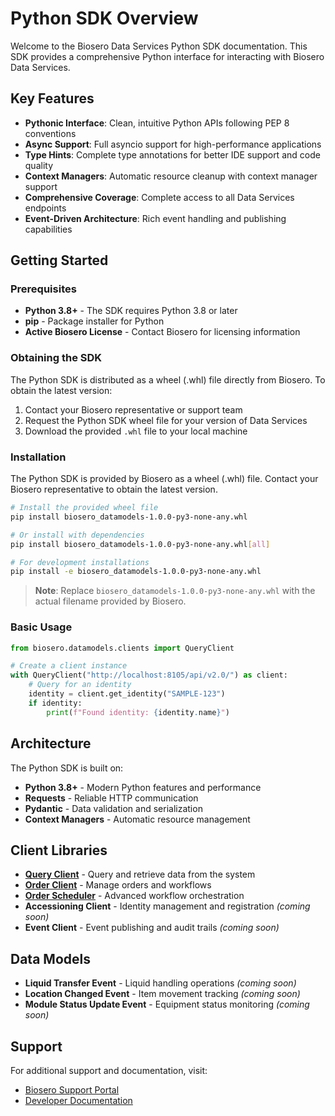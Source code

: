 # Python SDK Overview

Welcome to the Biosero Data Services Python SDK documentation. This SDK provides a comprehensive Python interface for interacting with Biosero Data Services.

## Key Features

- **Pythonic Interface**: Clean, intuitive Python APIs following PEP 8 conventions
- **Async Support**: Full asyncio support for high-performance applications
- **Type Hints**: Complete type annotations for better IDE support and code quality
- **Context Managers**: Automatic resource cleanup with context manager support
- **Comprehensive Coverage**: Complete access to all Data Services endpoints
- **Event-Driven Architecture**: Rich event handling and publishing capabilities

## Getting Started

### Prerequisites

- **Python 3.8+** - The SDK requires Python 3.8 or later
- **pip** - Package installer for Python
- **Active Biosero License** - Contact Biosero for licensing information

### Obtaining the SDK

The Python SDK is distributed as a wheel (.whl) file directly from Biosero. To obtain the latest version:

1. Contact your Biosero representative or support team
2. Request the Python SDK wheel file for your version of Data Services
3. Download the provided `.whl` file to your local machine

### Installation

The Python SDK is provided by Biosero as a wheel (.whl) file. Contact your Biosero representative to obtain the latest version.

```bash
# Install the provided wheel file
pip install biosero_datamodels-1.0.0-py3-none-any.whl

# Or install with dependencies
pip install biosero_datamodels-1.0.0-py3-none-any.whl[all]

# For development installations
pip install -e biosero_datamodels-1.0.0-py3-none-any.whl
```

> **Note**: Replace `biosero_datamodels-1.0.0-py3-none-any.whl` with the actual filename provided by Biosero.

### Basic Usage

```python
from biosero.datamodels.clients import QueryClient

# Create a client instance
with QueryClient("http://localhost:8105/api/v2.0/") as client:
    # Query for an identity
    identity = client.get_identity("SAMPLE-123")
    if identity:
        print(f"Found identity: {identity.name}")
```

## Architecture

The Python SDK is built on:
- **Python 3.8+** - Modern Python features and performance
- **Requests** - Reliable HTTP communication
- **Pydantic** - Data validation and serialization
- **Context Managers** - Automatic resource management

## Client Libraries

- **[Query Client](./Query%20Client)** - Query and retrieve data from the system
- **[Order Client](./Order%20Client)** - Manage orders and workflows
- **[Order Scheduler](./Order%20Scheduler)** - Advanced workflow orchestration
- **Accessioning Client** - Identity management and registration *(coming soon)*
- **Event Client** - Event publishing and audit trails *(coming soon)*

## Data Models

- **Liquid Transfer Event** - Liquid handling operations *(coming soon)*
- **Location Changed Event** - Item movement tracking *(coming soon)*
- **Module Status Update Event** - Equipment status monitoring *(coming soon)*

## Support

For additional support and documentation, visit:
- [Biosero Support Portal](https://support.biosero.com)
- [Developer Documentation](https://docs.biosero.com)